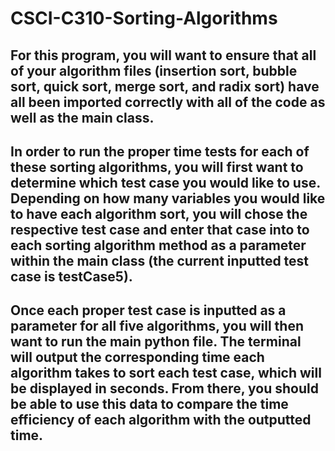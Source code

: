 # CSCI-C310-Sorting-Algorithms
## For this program, you will want to ensure that all of your algorithm files (insertion sort, bubble sort, quick sort, merge sort, and radix sort) have all been imported correctly with all of the code as well as the main class.
## In order to run the proper time tests for each of these sorting algorithms, you will first want to determine which test case you would like to use. Depending on how many variables you would like to have each algorithm sort, you will chose the respective test case and enter that case into to each sorting algorithm method as a parameter within the main class (the current inputted test case is testCase5).
## Once each proper test case is inputted as a parameter for all five algorithms, you will then want to run the main python file. The terminal will output the corresponding time each algorithm takes to sort each test case, which will be displayed in seconds. From there, you should be able to use this data to compare the time efficiency of each algorithm with the outputted time. 

